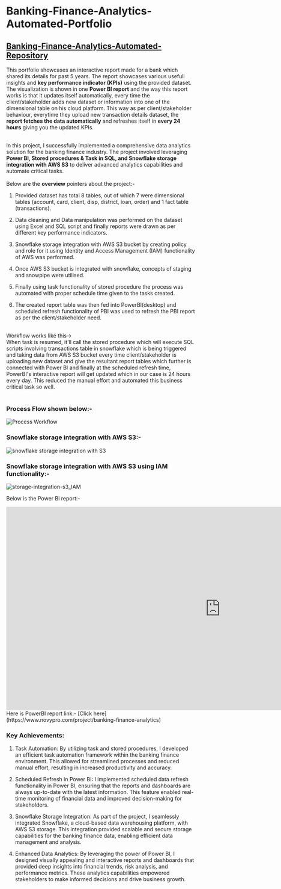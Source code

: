 # Banking-Finance-Analytics-Automated-Portfolio

## [Banking-Finance-Analytics-Automated-Repository](https://github.com/Vibhor2256/Banking-Finance-Analytics-Automated)

This portfolio showcases an interactive report made for a bank which shared its details for past 5 years. The report showcases various usefull insights and <b>key performance indicator (KPIs)</b> using the provided dataset. The visualization is shown in one <b>Power BI report</b> and the way this report works is that it updates itself automatically, every time the client/stakeholder adds new dataset or information into one of the dimensional table on his cloud platform. This way as per client/stakeholder behaviour, everytime they upload new transaction details dataset, the <b>report fetches the data automatically</b> and refreshes itself in <b>every 24 hours</b> giving you the updated KPIs.

<br>
In this project, I successfully implemented a comprehensive data analytics solution for the banking finance industry. The project involved leveraging <b>Power BI, Stored procedures & Task in SQL, and Snowflake storage integration with AWS S3</b> to deliver advanced analytics capabilities and automate critical tasks.
<br><br>
Below are the <b>overview</b> pointers about the project:-<br>


1. Provided dataset has total 8 tables, out of which 7 were dimensional tables (account, card, client, disp, district, loan, order) and 1 fact table (transactions).

2. Data cleaning and Data manipulation was performed on the dataset using Excel and SQL script and finally reports were drawn as per different key performance indicators.
 
3. Snowflake storage integration with AWS S3 bucket by creating policy and role for it using Identity and Access Management (IAM) functionality of AWS was performed.

4. Once AWS S3 bucket is integrated with snowflake, concepts of staging and snowpipe were utilised.

5. Finally using task functionality of stored procedure the process was automated with proper schedule time given to the tasks created.

6. The created report table was then fed into PowerBI(desktop) and scheduled refresh functionality of PBI was used to refresh the PBI report as per the client/stakeholder need.
<br><br>

Workflow works like this-> <br>When task is resumed, it'll call the stored procedure which will execute SQL scripts involving transactions table in snowflake which is being triggered and taking data from AWS S3 bucket every time client/stakeholder is uploading new dataset and give the resultant report tables which further is connected with Power BI and finally at the scheduled refresh time, PowerBI's interactive report will get updated which in our case is 24 hours every day.
This reduced the manual effort and automated this business critical task so well.
<br><br>
### Process Flow shown below:-
![Process Workflow](https://github.com/Vibhor2256/Banking-Finance-Analytics-Automated/assets/61342727/9804feeb-1fff-41d9-a5eb-3b405d38ab18)

### Snowflake storage integration with AWS S3:-
![snowflake storage integration with S3](https://github.com/Vibhor2256/Banking-Finance-Analytics-Automated/assets/61342727/a124e30c-c3c1-4918-a1bc-580018cc5cf5)

### Snowflake storage integration with AWS S3 using IAM functionality:-
![storage-integration-s3_IAM](https://github.com/Vibhor2256/Banking-Finance-Analytics-Automated/assets/61342727/2f1f702f-c78b-4f19-b6b6-cdb482975cf1)



Below is the Power Bi report:-
<iframe title="Czech Bank Dashboard" width="1140" height="541.25" src="https://app.powerbi.com/reportEmbed?reportId=b6394f91-ba31-4ba0-8693-c78184981d4c&autoAuth=true&ctid=8c4a594c-3c88-495b-ad83-7ca54bf53753" frameborder="0" allowFullScreen="true"></iframe>
<br>
Here is PowerBI report link:-
[Click here](https://www.novypro.com/project/banking-finance-analytics)

### Key Achievements:

1. Task Automation: By utilizing task and stored procedures, I developed an efficient task automation framework within the banking finance environment. This allowed for streamlined processes and reduced manual effort, resulting in increased productivity and accuracy.

2. Scheduled Refresh in Power BI: I implemented scheduled data refresh functionality in Power BI, ensuring that the reports and dashboards are always up-to-date with the latest information. This feature enabled real-time monitoring of financial data and improved decision-making for stakeholders.

3. Snowflake Storage Integration: As part of the project, I seamlessly integrated Snowflake, a cloud-based data warehousing platform, with AWS S3 storage. This integration provided scalable and secure storage capabilities for the banking finance data, enabling efficient data management and analysis.

4. Enhanced Data Analytics: By leveraging the power of Power BI, I designed visually appealing and interactive reports and dashboards that provided deep insights into financial trends, risk analysis, and performance metrics. These analytics capabilities empowered stakeholders to make informed decisions and drive business growth.
